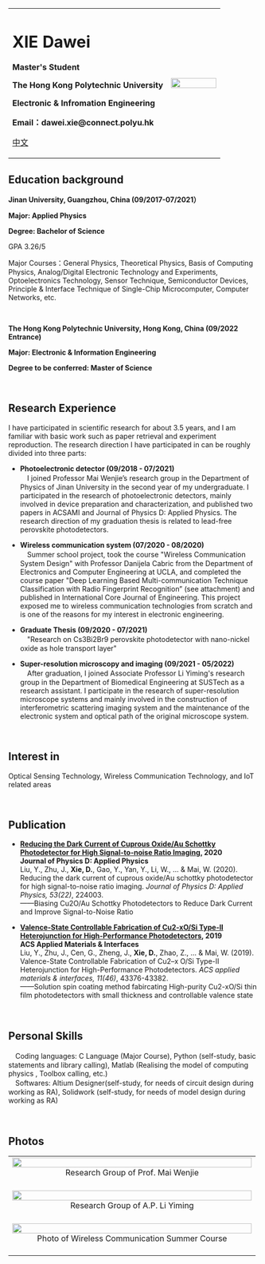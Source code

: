 
<div>
<table border="0">
  <tr>
    <td width="75%">
      <h1> XIE Dawei </h1>
      <p><b> Master's Student </b></p>
      <p><b> The Hong Kong Polytechnic University </b></p>
      <p><b> Electronic & Infromation Engineering </b></p>
      <p><b> Email：dawei.xie@connect.polyu.hk </b></p>
      <p><a href="https://tsedaaiwai.github.io/samxiedw.github.io/index-cn.html">中文</a></p>
    </td>
    <td width="25%">
      <img src="https://github.com/TseDaaiwai/samxiedw.github.io/blob/gh-pages/PersonalPhoto.jpg?raw=true" width="100%">
    </td>
  </tr>
</table>
</div>


## Education background

**Jinan University, Guangzhou, China (09/2017-07/2021）**

**Major: Applied Physics**

**Degree: Bachelor of Science**

GPA 3.26/5
 
Major Courses：General Physics, Theoretical Physics, Basis of Computing Physics, Analog/Digital Electronic Technology and Experiments, Optoelectronics Technology, Sensor Technique, Semiconductor Devices, Principle & Interface Technique of Single-Chip Microcomputer, Computer Networks, etc.

<br>

**The Hong Kong Polytechnic University, Hong Kong, China (09/2022 Entrance)**  

**Major: Electronic & Information Engineering**

**Degree to be conferred: Master of Science**

<br>

## Research Experience

I have participated in scientific research for about 3.5 years, and I am familiar with basic work such as paper retrieval and 
experiment reproduction. The research direction I have participated in can be roughly divided into three parts:

- **Photoelectronic detector (09/2018 - 07/2021)**<br>
　I joined Professor Mai Wenjie’s research group in the Department of Physics of Jinan University in the second year of my 
 undergraduate. I participated in the research of photoelectronic detectors, mainly involved in device preparation and 
 characterization, and published two papers in ACSAMI and Journal of Physics D: Applied Physics. The research direction of 
 my graduation thesis is related to lead-free perovskite photodetectors.
 
- **Wireless communication system (07/2020 - 08/2020)**<br>
　Summer school project, took the course "Wireless Communication System Design" with Professor Danijela Cabric from the 
 Department of Electronics and Computer Engineering at UCLA, and completed the course paper "Deep Learning Based Multi-communication 
 Technique Classification with Radio Fingerprint Recognition” (see attachment) and published in International Core Journal of 
 Engineering. This project exposed me to wireless communication technologies from scratch and is one of the reasons for my interest 
 in electronic engineering.

- **Graduate Thesis (09/2020 - 07/2021)**<br>
　"Research on Cs3Bi2Br9 perovskite photodetector with nano-nickel oxide as hole transport layer"

- **Super-resolution microscopy and imaging (09/2021 - 05/2022)**<br>
　After graduation, I joined Associate Professor Li Yiming's research group in the Department of Biomedical Engineering at SUSTech as a research assistant. 
 I participate in the research of super-resolution microscope systems and mainly involved in the construction of interferometric scattering imaging system 
 and the maintenance of the electronic system and optical path of the original microscope system.

<br>

## Interest in

Optical Sensing Technology, Wireless Communication Technology, and IoT related areas

<br>

## Publication

- **[Reducing the Dark Current of Cuprous Oxide/Au Schottky Photodetector for High Signal-to-noise Ratio Imaging](https://doi.org/10.1088/1361-6463/ab7fd7), 2020** <br>
**Journal of Physics D: Applied Physics**<br>
Liu, Y., Zhu, J., **Xie, D.**, Gao, Y., Yan, Y., Li, W., ... & Mai, W. (2020). Reducing the dark current of cuprous oxide/Au schottky photodetector for high signal-to-noise ratio imaging. *Journal of Physics D: Applied Physics, 53(22)*, 224003.<br>
——Biasing Cu2O/Au Schottky Photodetectors to Reduce Dark Current and Improve Signal-to-Noise Ratio

- **[Valence-State Controllable Fabrication of Cu2-xO/Si Type-II Heterojunction for High-Performance Photodetectors](https://doi.org/10.1021/acsami.9b15727), 2019** <br>
**ACS Applied Materials & Interfaces**<br>
Liu, Y., Zhu, J., Cen, G., Zheng, J., **Xie, D.**, Zhao, Z., ... & Mai, W. (2019). Valence-State Controllable Fabrication of Cu2–x O/Si Type-II Heterojunction for High-Performance Photodetectors. *ACS applied materials & interfaces, 11(46)*, 43376-43382.<br>
——Solution spin coating method fabircating High-purity Cu2-xO/Si thin film photodetectors with small thickness and controllable valence state

<br>

## Personal Skills

　Coding languages: C Language (Major Course), Python (self-study, basic statements and library calling), Matlab (Realising the model of computing physics
 , Toolbox calling, etc.) <br>
　Softwares: Altium Designer(self-study, for needs of circuit design during working as RA), Solidwork (self-study, for needs of model design during working as RA)

<br>

## Photos

<div>
  <table border="0">
    <tr>
      <td width="80%">
        <img src="https://github.com/TseDaaiwai/samxiedw.github.io/blob/gh-pages/withProfMai.jpg?raw=true" width="100%">
        <div align='center'>Research Group of Prof. Mai Wenjie</div><br>
      </td>
    </tr>
    <tr>
      <td width="80%">
        <img src="https://github.com/TseDaaiwai/samxiedw.github.io/blob/gh-pages/withProfLi.jpg?raw=true" width="100%">
        <div align='center'>Research Group of A.P. Li Yiming</div><br>
      </td>
    </tr>
    <tr>
      <td width="80%">
        <img src="https://github.com/TseDaaiwai/samxiedw.github.io/blob/gh-pages/Danijela.jpg?raw=true" width="100%">
        <div align='center'>Photo of Wireless Communication Summer Course</div><br>
      </td>
    </tr>
  </table>
</div>
